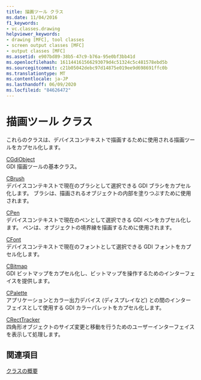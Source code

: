 ```yaml
---
title: 描画ツール クラス
ms.date: 11/04/2016
f1_keywords:
- vc.classes.drawing
helpviewer_keywords:
- drawing [MFC], tool classes
- screen output classes [MFC]
- output classes [MFC]
ms.assetid: e907bd89-38b5-47c9-b76a-95e0bf3bb41d
ms.openlocfilehash: 161144161566293079d4c51324c5c481578ebd5b
ms.sourcegitcommit: c21b05042debc97d14875e019ee9d698691ffc0b
ms.translationtype: MT
ms.contentlocale: ja-JP
ms.lasthandoff: 06/09/2020
ms.locfileid: "84626472"
---
```

# <a name="drawing-tool-classes"></a>描画ツール クラス

これらのクラスは、デバイスコンテキストで描画するために使用される描画ツールをカプセル化します。

[CGdiObject](reference/cgdiobject-class.md)<br/>
GDI 描画ツールの基本クラス。

[CBrush](reference/cbrush-class.md)<br/>
デバイスコンテキストで現在のブラシとして選択できる GDI ブラシをカプセル化します。 ブラシは、描画されるオブジェクトの内部を塗りつぶすために使用されます。

[CPen](reference/cpen-class.md)<br/>
デバイスコンテキストで現在のペンとして選択できる GDI ペンをカプセル化します。 ペンは、オブジェクトの境界線を描画するために使用されます。

[CFont](reference/cfont-class.md)<br/>
デバイスコンテキストで現在のフォントとして選択できる GDI フォントをカプセル化します。

[CBitmap](reference/cbitmap-class.md)<br/>
GDI ビットマップをカプセル化し、ビットマップを操作するためのインターフェイスを提供します。

[CPalette](reference/cpalette-class.md)<br/>
アプリケーションとカラー出力デバイス (ディスプレイなど) との間のインターフェイスとして使用する GDI カラーパレットをカプセル化します。

[CRectTracker](reference/crecttracker-class.md)<br/>
四角形オブジェクトのサイズ変更と移動を行うためのユーザーインターフェイスを表示して処理します。

## <a name="see-also"></a>関連項目

[クラスの概要](class-library-overview.md)

